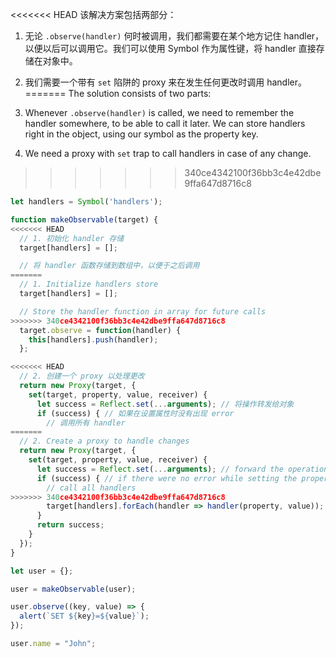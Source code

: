 <<<<<<< HEAD
该解决方案包括两部分：

1. 无论 `.observe(handler)` 何时被调用，我们都需要在某个地方记住 handler，以便以后可以调用它。我们可以使用 Symbol 作为属性键，将 handler 直接存储在对象中。
2. 我们需要一个带有 `set` 陷阱的 proxy 来在发生任何更改时调用 handler。 
=======
The solution consists of two parts:

1. Whenever `.observe(handler)` is called, we need to remember the handler somewhere, to be able to call it later. We can store handlers right in the object, using our symbol as the property key.
2. We need a proxy with `set` trap to call handlers in case of any change.
>>>>>>> 340ce4342100f36bb3c4e42dbe9ffa647d8716c8

```js run
let handlers = Symbol('handlers');

function makeObservable(target) {
<<<<<<< HEAD
  // 1. 初始化 handler 存储
  target[handlers] = [];

  // 将 handler 函数存储到数组中，以便于之后调用
=======
  // 1. Initialize handlers store
  target[handlers] = [];

  // Store the handler function in array for future calls
>>>>>>> 340ce4342100f36bb3c4e42dbe9ffa647d8716c8
  target.observe = function(handler) {
    this[handlers].push(handler);
  };

<<<<<<< HEAD
  // 2. 创建一个 proxy 以处理更改
  return new Proxy(target, {
    set(target, property, value, receiver) {
      let success = Reflect.set(...arguments); // 将操作转发给对象
      if (success) { // 如果在设置属性时没有出现 error
        // 调用所有 handler
=======
  // 2. Create a proxy to handle changes
  return new Proxy(target, {
    set(target, property, value, receiver) {
      let success = Reflect.set(...arguments); // forward the operation to object
      if (success) { // if there were no error while setting the property
        // call all handlers
>>>>>>> 340ce4342100f36bb3c4e42dbe9ffa647d8716c8
        target[handlers].forEach(handler => handler(property, value));
      }
      return success;
    }
  });
}

let user = {};

user = makeObservable(user);

user.observe((key, value) => {
  alert(`SET ${key}=${value}`);
});

user.name = "John";
```
